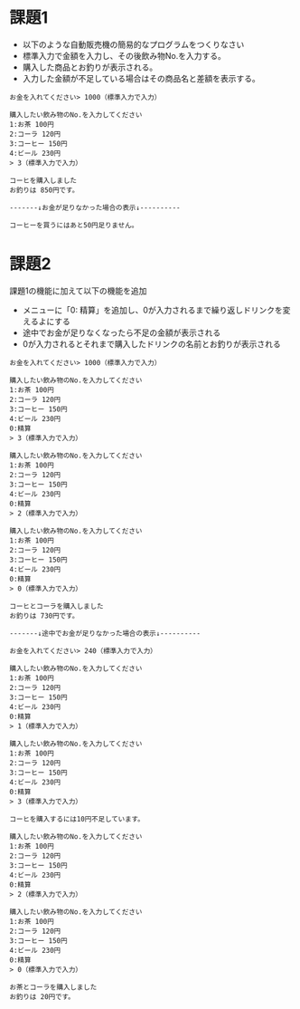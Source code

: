 # 課題1
* 以下のような自動販売機の簡易的なプログラムをつくりなさい
* 標準入力で金額を入力し、その後飲み物No.を入力する。
* 購入した商品とお釣りが表示される。
* 入力した金額が不足している場合はその商品名と差額を表示する。

```
お金を入れてください> 1000（標準入力で入力）

購入したい飲み物のNo.を入力してください
1:お茶 100円
2:コーラ 120円
3:コーヒー 150円
4:ビール 230円
> 3（標準入力で入力）

コーヒを購入しました
お釣りは 850円です。

-------↓お金が足りなかった場合の表示↓----------

コーヒーを買うにはあと50円足りません。

```

# 課題2
課題1の機能に加えて以下の機能を追加  
* メニューに「0: 精算」を追加し、0が入力されるまで繰り返しドリンクを変えるよにする
* 途中でお金が足りなくなったら不足の金額が表示される
* 0が入力されるとそれまで購入したドリンクの名前とお釣りが表示される


```
お金を入れてください> 1000（標準入力で入力）

購入したい飲み物のNo.を入力してください
1:お茶 100円
2:コーラ 120円
3:コーヒー 150円
4:ビール 230円
0:精算
> 3（標準入力で入力）

購入したい飲み物のNo.を入力してください
1:お茶 100円
2:コーラ 120円
3:コーヒー 150円
4:ビール 230円
0:精算
> 2（標準入力で入力）

購入したい飲み物のNo.を入力してください
1:お茶 100円
2:コーラ 120円
3:コーヒー 150円
4:ビール 230円
0:精算
> 0（標準入力で入力）

コーヒとコーラを購入しました
お釣りは 730円です。

-------↓途中でお金が足りなかった場合の表示↓----------

お金を入れてください> 240（標準入力で入力）

購入したい飲み物のNo.を入力してください
1:お茶 100円
2:コーラ 120円
3:コーヒー 150円
4:ビール 230円
0:精算
> 1（標準入力で入力）

購入したい飲み物のNo.を入力してください
1:お茶 100円
2:コーラ 120円
3:コーヒー 150円
4:ビール 230円
0:精算
> 3（標準入力で入力）

コーヒを購入するには10円不足しています。

購入したい飲み物のNo.を入力してください
1:お茶 100円
2:コーラ 120円
3:コーヒー 150円
4:ビール 230円
0:精算
> 2（標準入力で入力）

購入したい飲み物のNo.を入力してください
1:お茶 100円
2:コーラ 120円
3:コーヒー 150円
4:ビール 230円
0:精算
> 0（標準入力で入力）

お茶とコーラを購入しました
お釣りは 20円です。
```
